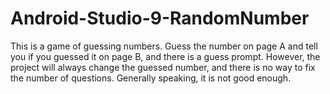 # Android-Studio-9-RandomNumber
 This is a game of guessing numbers. Guess the number on page A and tell you if you guessed it on page B, and there is a guess prompt. However, the project will always change the guessed number, and there is no way to fix the number of questions. Generally speaking, it is not good enough.
